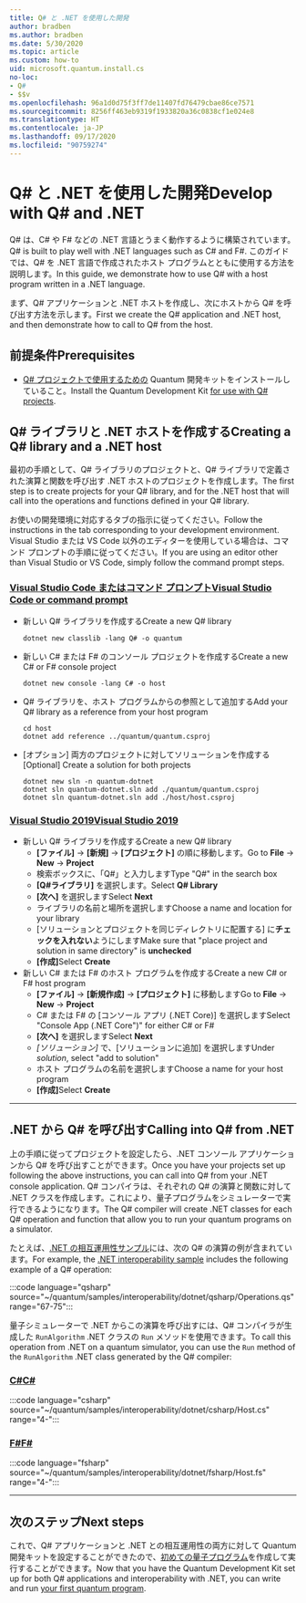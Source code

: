 ```yaml
---
title: Q# と .NET を使用した開発
author: bradben
ms.author: bradben
ms.date: 5/30/2020
ms.topic: article
ms.custom: how-to
uid: microsoft.quantum.install.cs
no-loc:
- Q#
- $$v
ms.openlocfilehash: 96a1d0d75f3ff7de11407fd76479cbae86ce7571
ms.sourcegitcommit: 8256ff463eb9319f1933820a36c0838cf1e024e8
ms.translationtype: HT
ms.contentlocale: ja-JP
ms.lasthandoff: 09/17/2020
ms.locfileid: "90759274"
---
```

# <a name="develop-with-no-locq-and-net"></a><span data-ttu-id="58a41-102">Q# と .NET を使用した開発</span><span class="sxs-lookup"><span data-stu-id="58a41-102">Develop with Q# and .NET</span></span>

<span data-ttu-id="58a41-103">Q# は、C# や F# などの .NET 言語とうまく動作するように構築されています。</span><span class="sxs-lookup"><span data-stu-id="58a41-103">Q# is built to play well with .NET languages such as C# and F#.</span></span>
<span data-ttu-id="58a41-104">このガイドでは、Q# を .NET 言語で作成されたホスト プログラムとともに使用する方法を説明します。</span><span class="sxs-lookup"><span data-stu-id="58a41-104">In this guide, we demonstrate how to use Q# with a host program written in a .NET language.</span></span>

<span data-ttu-id="58a41-105">まず、Q# アプリケーションと .NET ホストを作成し、次にホストから Q# を呼び出す方法を示します。</span><span class="sxs-lookup"><span data-stu-id="58a41-105">First we create the Q# application and .NET host, and then demonstrate how to call to Q# from the host.</span></span>

## <a name="prerequisites"></a><span data-ttu-id="58a41-106">前提条件</span><span class="sxs-lookup"><span data-stu-id="58a41-106">Prerequisites</span></span>

- <span data-ttu-id="58a41-107">[Q# プロジェクトで使用するための](xref:microsoft.quantum.install.standalone) Quantum 開発キットをインストールしていること。</span><span class="sxs-lookup"><span data-stu-id="58a41-107">Install the Quantum Development Kit [for use with Q# projects](xref:microsoft.quantum.install.standalone).</span></span>

## <a name="creating-a-no-locq-library-and-a-net-host"></a><span data-ttu-id="58a41-108">Q# ライブラリと .NET ホストを作成する</span><span class="sxs-lookup"><span data-stu-id="58a41-108">Creating a Q# library and a .NET host</span></span>

<span data-ttu-id="58a41-109">最初の手順として、Q# ライブラリのプロジェクトと、Q# ライブラリで定義された演算と関数を呼び出す .NET ホストのプロジェクトを作成します。</span><span class="sxs-lookup"><span data-stu-id="58a41-109">The first step is to create projects for your Q# library, and for the .NET host that will call into the operations and functions defined in your Q# library.</span></span>

<span data-ttu-id="58a41-110">お使いの開発環境に対応するタブの指示に従ってください。</span><span class="sxs-lookup"><span data-stu-id="58a41-110">Follow the instructions in the tab corresponding to your development environment.</span></span>
<span data-ttu-id="58a41-111">Visual Studio または VS Code 以外のエディターを使用している場合は、コマンド プロンプトの手順に従ってください。</span><span class="sxs-lookup"><span data-stu-id="58a41-111">If you are using an editor other than Visual Studio or VS Code, simply follow the command prompt steps.</span></span>

### <a name="visual-studio-code-or-command-prompt"></a>[<span data-ttu-id="58a41-112">Visual Studio Code またはコマンド プロンプト</span><span class="sxs-lookup"><span data-stu-id="58a41-112">Visual Studio Code or command prompt</span></span>](#tab/tabid-cmdline)

- <span data-ttu-id="58a41-113">新しい Q# ライブラリを作成する</span><span class="sxs-lookup"><span data-stu-id="58a41-113">Create a new Q# library</span></span>

  ```dotnetcli
  dotnet new classlib -lang Q# -o quantum
  ```

- <span data-ttu-id="58a41-114">新しい C# または F# のコンソール プロジェクトを作成する</span><span class="sxs-lookup"><span data-stu-id="58a41-114">Create a new C# or F# console project</span></span>

  ```dotnetcli
  dotnet new console -lang C# -o host  
  ```

- <span data-ttu-id="58a41-115">Q# ライブラリを、ホスト プログラムからの参照として追加する</span><span class="sxs-lookup"><span data-stu-id="58a41-115">Add your Q# library as a reference from your host program</span></span>

  ```dotnetcli
  cd host
  dotnet add reference ../quantum/quantum.csproj
  ```

- <span data-ttu-id="58a41-116">[オプション] 両方のプロジェクトに対してソリューションを作成する</span><span class="sxs-lookup"><span data-stu-id="58a41-116">[Optional] Create a solution for both projects</span></span>

  ```dotnetcli
  dotnet new sln -n quantum-dotnet
  dotnet sln quantum-dotnet.sln add ./quantum/quantum.csproj
  dotnet sln quantum-dotnet.sln add ./host/host.csproj
  ```

### <a name="visual-studio-2019"></a>[<span data-ttu-id="58a41-117">Visual Studio 2019</span><span class="sxs-lookup"><span data-stu-id="58a41-117">Visual Studio 2019</span></span>](#tab/tabid-vs2019)

- <span data-ttu-id="58a41-118">新しい Q# ライブラリを作成する</span><span class="sxs-lookup"><span data-stu-id="58a41-118">Create a new Q# library</span></span>
  - <span data-ttu-id="58a41-119">**[ファイル]**  ->  **[新規]**  ->  **[プロジェクト]** の順に移動します。</span><span class="sxs-lookup"><span data-stu-id="58a41-119">Go to **File** -> **New** -> **Project**</span></span>
  - <span data-ttu-id="58a41-120">検索ボックスに、「Q#」と入力します</span><span class="sxs-lookup"><span data-stu-id="58a41-120">Type "Q#" in the search box</span></span>
  - <span data-ttu-id="58a41-121">**[Q#ライブラリ]** を選択します。</span><span class="sxs-lookup"><span data-stu-id="58a41-121">Select **Q# Library**</span></span>
  - <span data-ttu-id="58a41-122">**[次へ]** を選択します</span><span class="sxs-lookup"><span data-stu-id="58a41-122">Select **Next**</span></span>
  - <span data-ttu-id="58a41-123">ライブラリの名前と場所を選択します</span><span class="sxs-lookup"><span data-stu-id="58a41-123">Choose a name and location for your library</span></span>
  - <span data-ttu-id="58a41-124">[ソリューションとプロジェクトを同じディレクトリに配置する] に**チェックを入れない**ようにします</span><span class="sxs-lookup"><span data-stu-id="58a41-124">Make sure that "place project and solution in same directory" is **unchecked**</span></span>
  - <span data-ttu-id="58a41-125">**[作成]**</span><span class="sxs-lookup"><span data-stu-id="58a41-125">Select **Create**</span></span>
- <span data-ttu-id="58a41-126">新しい C# または F# のホスト プログラムを作成する</span><span class="sxs-lookup"><span data-stu-id="58a41-126">Create a new C# or F# host program</span></span>
  - <span data-ttu-id="58a41-127">**[ファイル]** → **[新規作成]** → **[プロジェクト]** に移動します</span><span class="sxs-lookup"><span data-stu-id="58a41-127">Go to **File** → **New** → **Project**</span></span>
  - <span data-ttu-id="58a41-128">C# または F# の [コンソール アプリ (.NET Core)] を選択します</span><span class="sxs-lookup"><span data-stu-id="58a41-128">Select "Console App (.NET Core")" for either C# or F#</span></span>
  - <span data-ttu-id="58a41-129">**[次へ]** を選択します</span><span class="sxs-lookup"><span data-stu-id="58a41-129">Select **Next**</span></span>
  - <span data-ttu-id="58a41-130">*[ソリューション]* で、[ソリューションに追加] を選択します</span><span class="sxs-lookup"><span data-stu-id="58a41-130">Under *solution*, select "add to solution"</span></span>
  - <span data-ttu-id="58a41-131">ホスト プログラムの名前を選択します</span><span class="sxs-lookup"><span data-stu-id="58a41-131">Choose a name for your host program</span></span>
  - <span data-ttu-id="58a41-132">**[作成]**</span><span class="sxs-lookup"><span data-stu-id="58a41-132">Select **Create**</span></span>

***

## <a name="calling-into-no-locq-from-net"></a><span data-ttu-id="58a41-133">.NET から Q# を呼び出す</span><span class="sxs-lookup"><span data-stu-id="58a41-133">Calling into Q# from .NET</span></span>

<span data-ttu-id="58a41-134">上の手順に従ってプロジェクトを設定したら、.NET コンソール アプリケーションから Q# を呼び出すことができます。</span><span class="sxs-lookup"><span data-stu-id="58a41-134">Once you have your projects set up following the above instructions, you can call into Q# from your .NET console application.</span></span>
<span data-ttu-id="58a41-135">Q# コンパイラは、それぞれの Q# の演算と関数に対して .NET クラスを作成します。これにより、量子プログラムをシミュレーターで実行できるようになります。</span><span class="sxs-lookup"><span data-stu-id="58a41-135">The Q# compiler will create .NET classes for each Q# operation and function that allow you to run your quantum programs on a simulator.</span></span>

<span data-ttu-id="58a41-136">たとえば、[.NET の相互運用性サンプル](https://github.com/microsoft/Quantum/tree/main/samples/interoperability/dotnet)には、次の Q# の演算の例が含まれています。</span><span class="sxs-lookup"><span data-stu-id="58a41-136">For example, the [.NET interoperability sample](https://github.com/microsoft/Quantum/tree/main/samples/interoperability/dotnet) includes the following example of a Q# operation:</span></span>

:::code language="qsharp" source="~/quantum/samples/interoperability/dotnet/qsharp/Operations.qs" range="67-75":::

<span data-ttu-id="58a41-137">量子シミュレーターで .NET からこの演算を呼び出すには、Q# コンパイラが生成した `RunAlgorithm` .NET クラスの `Run` メソッドを使用できます。</span><span class="sxs-lookup"><span data-stu-id="58a41-137">To call this operation from .NET on a quantum simulator, you can use the `Run` method of the `RunAlgorithm` .NET class generated by the Q# compiler:</span></span>

### <a name="c"></a>[<span data-ttu-id="58a41-138">C#</span><span class="sxs-lookup"><span data-stu-id="58a41-138">C#</span></span>](#tab/tabid-csharp)

:::code language="csharp" source="~/quantum/samples/interoperability/dotnet/csharp/Host.cs" range="4-":::

### <a name="f"></a>[<span data-ttu-id="58a41-139">F#</span><span class="sxs-lookup"><span data-stu-id="58a41-139">F#</span></span>](#tab/tabid-fsharp)

:::code language="fsharp" source="~/quantum/samples/interoperability/dotnet/fsharp/Host.fs" range="4-":::

***
    
## <a name="next-steps"></a><span data-ttu-id="58a41-140">次のステップ</span><span class="sxs-lookup"><span data-stu-id="58a41-140">Next steps</span></span>

<span data-ttu-id="58a41-141">これで、Q# アプリケーションと .NET との相互運用性の両方に対して Quantum 開発キットを設定することができたので、[初めての量子プログラム](xref:microsoft.quantum.quickstarts.qrng)を作成して実行することができます。</span><span class="sxs-lookup"><span data-stu-id="58a41-141">Now that you have the Quantum Development Kit set up for both Q# applications and interoperability with .NET, you can write and run [your first quantum program](xref:microsoft.quantum.quickstarts.qrng).</span></span>
